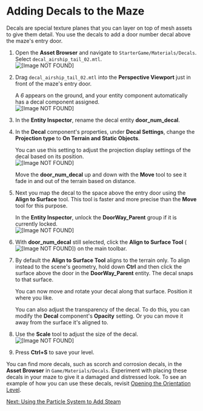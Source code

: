 # Adding Decals to the Maze<a name="enhancing-adding-decals"></a>

Decals are special texture planes that you can layer on top of mesh assets to give them detail\. You use the decals to add a door number decal above the maze's entry door\.

1. Open the **Asset Browser** and navigate to `StarterGame/Materials/Decals`\. Select `decal_airship_tail_02.mtl`\.  
![\[Image NOT FOUND\]](http://docs.aws.amazon.com/lumberyard/latest/gettingstartedguide/images/enhancing-adding-decals-2.png)

1. Drag `decal_airship_tail_02.mtl` into the **Perspective Viewport** just in front of the maze's entry door\. 

   A *6* appears on the ground, and your entity component automatically has a decal component assigned\.  
![\[Image NOT FOUND\]](http://docs.aws.amazon.com/lumberyard/latest/gettingstartedguide/images/enhancing-decal-add.png)

1. In the **Entity Inspector**, rename the decal entity **door\_num\_decal**\.

1. In the **Decal** component's properties, under **Decal Settings**, change the **Projection type** to **On Terrain and Static Objects**\.

   You can use this setting to adjust the projection display settings of the decal based on its position\.   
![\[Image NOT FOUND\]](http://docs.aws.amazon.com/lumberyard/latest/gettingstartedguide/images/enhancing-decal-add-2.png)

   Move the **door\_num\_decal** up and down with the **Move** tool to see it fade in and out of the terrain based on distance\. 

1. Next you map the decal to the space above the entry door using the **Align to Surface** tool\. This tool is faster and more precise than the **Move** tool for this purpose\.

   In the **Entity Inspector**, unlock the **DoorWay\_Parent** group if it is currently locked\.  
![\[Image NOT FOUND\]](http://docs.aws.amazon.com/lumberyard/latest/gettingstartedguide/images/enhancing-decal-add-3.png)

1. With **door\_num\_decal** still selected, click the **Align to Surface Tool** \(![\[Image NOT FOUND\]](http://docs.aws.amazon.com/lumberyard/latest/gettingstartedguide/images/align-to-surface.png)\) on the main toolbar\.

1. By default the **Align to Surface Tool** aligns to the terrain only\. To align instead to the scene's geometry, hold down **Ctrl** and then click the surface above the door in the **DoorWay\_Parent** entity\. The decal snaps to that surface\.

   You can now move and rotate your decal along that surface\. Position it where you like\. 

   You can also adjust the transparency of the decal\. To do this, you can modify the **Decal** component's **Opacity** setting\. Or you can move it away from the surface it's aligned to\.

1. Use the **Scale** tool to adjust the size of the decal\.  
![\[Image NOT FOUND\]](http://docs.aws.amazon.com/lumberyard/latest/gettingstartedguide/images/enhancing-decal-add-4.jpg)

1. Press **Ctrl\+S** to save your level\.

You can find more decals, such as scorch and corrosion decals, in the **Asset Browser** in `Game/Materials/Decals`\. Experiment with placing these decals in your maze to give it a damaged and distressed look\. To see an example of how you can use these decals, revisit [Opening the Orientation Level](understanding.md#understanding-opening)\. 

[Next: Using the Particle System to Add Steam](enhancing-working.md)